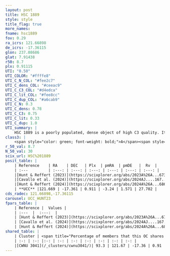 ```yaml
---
layout: post
title: HSC 1889
style: style
title_flag: true
more_names: 
fname: hsc1889
fov: 0.29
ra_icrs: 121.66898
de_icrs: -17.36115
glon: 237.08686
glat: 7.91438
r50: 8.7
plx: 0.91115
UTI: "0.50"
UTI_COLOR: "#ffffe8"
UTI_C_N_COL: "#fee2c7"
UTI_C_dens_COL: "#ceeac9"
UTI_C_C3_COL: "#d4edca"
UTI_C_lit_COL: "#fee8cc"
UTI_C_dup_COL: "#a6cab9"
UTI_C_N: 0.3
UTI_C_dens: 0.78
UTI_C_C3: 0.75
UTI_C_lit: 0.33
UTI_C_dup: 1.0
UTI_summary: |
    HSC 1889 is a poorly populated, dense object of high C3 quality. It was recently reported in the literature. This object shares a large percentage of members with a later reported entry.
class3: |
    <span style="color: green; font-weight: bold;">A</span><span style="color: #FFC300; font-weight: bold;">B</span>
r_50_val: 8.7
N_50_val: 30
scix_url: HSC%201889
posit_table: |
    | Reference    | RA    | DEC   | Plx  | pmRA  | pmDE   |  Rv  |
    | :---         | :---: | :---: | :---: | :---: | :---: | :---: |
    |[Hunt & Reffert (2023)](https://scixplorer.org/abs/2023A%26A...673A.114H) | 121.715 | -17.398 | 0.922 | -3.247 | 1.602 | 26.375 |
    |[Cavallo et al. (2024)](https://scixplorer.org/abs/2024AJ....167...12C) | 121.677 | -17.32 | 0.917 | -- | -- | -- |
    |[Hunt & Reffert (2024)](https://scixplorer.org/abs/2024A%26A...686A..42H) | 121.715 | -17.398 | 0.922 | -3.247 | 1.602 | 26.375 |
    | **UCC** |121.669 | -17.361 | 0.911 | -3.24 | 1.571 | 27.702 | 
cds_radec: 121.66898,-17.36115
carousel: UCC_HUNT23
fpars_table: |
    | Reference |  Values |
    | :---  |  :---:  |
    | [Hunt & Reffert (2023)](https://scixplorer.org/abs/2023A%26A...673A.114H) | `AV50=0.079, diffAV50=0.26, MOD50=10.052, logAge50=8.435` |
    | [Cavallo et al. (2024)](https://scixplorer.org/abs/2024AJ....167...12C) | `AV50=0.01, dMod50=10.15, logAge50=8.59, [Fe/H]50=0.32` |
    | [Hunt & Reffert (2024)](https://scixplorer.org/abs/2024A%26A...686A..42H) | `MassJ=73.9626` |
shared_table: |
    | Cluster | <span title="Percentage of members that this OC shares with the ones listed">%</span>   | RA   | DEC   | Plx   | pmRA  | pmDE  | Rv | UTI |
    | :-: | :-: |:-: | :-: | :-: | :-: | :-: | :-: | :-: |
    |[CWNU 3041](/_clusters/cwnu3041/)| 93.3 | 121.67 | -17.36 | 0.91 | -3.24 | 1.57 | 30.75 |0.0 |
---
```

